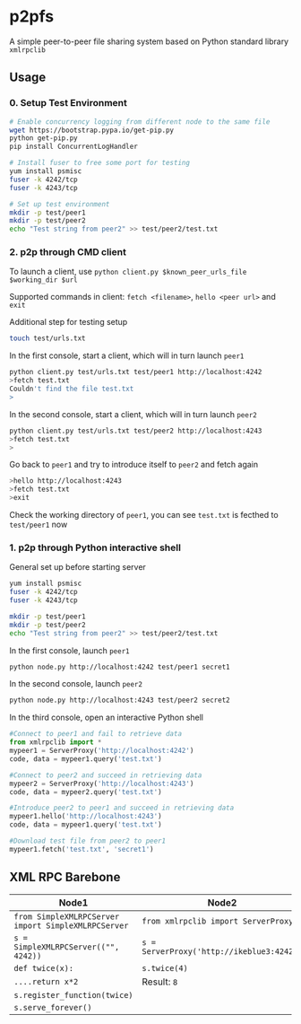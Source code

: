 # p2pfs

A simple peer-to-peer file sharing system based on Python standard library `xmlrpclib`

## Usage 

### 0. Setup Test Environment
```bash
# Enable concurrency logging from different node to the same file
wget https://bootstrap.pypa.io/get-pip.py
python get-pip.py
pip install ConcurrentLogHandler

# Install fuser to free some port for testing
yum install psmisc
fuser -k 4242/tcp
fuser -k 4243/tcp

# Set up test environment
mkdir -p test/peer1
mkdir -p test/peer2
echo "Test string from peer2" >> test/peer2/test.txt
```

### 2. p2p through CMD client

To launch a client, use `python client.py $known_peer_urls_file $working_dir $url`

Supported commands in client: `fetch <filename>`, `hello <peer url>` and `exit`
	
Additional step for testing setup
```bash
touch test/urls.txt
```

In the first console, start a client, which will in turn launch `peer1`
```bash
python client.py test/urls.txt test/peer1 http://localhost:4242
>fetch test.txt
Couldn't find the file test.txt
>
```

In the second console, start a client, which will in turn launch `peer2`
```bash
python client.py test/urls.txt test/peer2 http://localhost:4243
>fetch test.txt
>
```

Go back to `peer1` and try to introduce itself to `peer2` and fetch again
```bash
>hello http://localhost:4243
>fetch test.txt
>exit
```

Check the working directory of `peer1`, you can see `test.txt` is fecthed to `test/peer1` now

### 1. p2p through Python interactive shell
General set up before starting server

```bash
yum install psmisc
fuser -k 4242/tcp
fuser -k 4243/tcp

mkdir -p test/peer1
mkdir -p test/peer2
echo "Test string from peer2" >> test/peer2/test.txt
```

In the first console, launch `peer1` 

```bash
python node.py http://localhost:4242 test/peer1 secret1
```

In the second console, launch `peer2`

```bash
python node.py http://localhost:4243 test/peer2 secret2
```

In the third console, open an interactive Python shell

```python
#Connect to peer1 and fail to retrieve data
from xmlrpclib import *
mypeer1 = ServerProxy('http://localhost:4242')
code, data = mypeer1.query('test.txt')

#Connect to peer2 and succeed in retrieving data
mypeer2 = ServerProxy('http://localhost:4243')
code, data = mypeer2.query('test.txt')

#Introduce peer2 to peer1 and succeed in retrieving data
mypeer1.hello('http://localhost:4243')
code, data = mypeer1.query('test.txt')

#Download test file from peer2 to peer1
mypeer1.fetch('test.txt', 'secret1')
```

## XML RPC Barebone
Node1 | Node2
--- | ---
`from SimpleXMLRPCServer import SimpleXMLRPCServer` | `from xmlrpclib import ServerProxy`
`s = SimpleXMLRPCServer(("", 4242))` | `s = ServerProxy('http://ikeblue3:4242')`
`def twice(x):` | `s.twice(4)`
`....return x*2` | Result: `8`  
`s.register_function(twice)` |  
`s.serve_forever()` |  